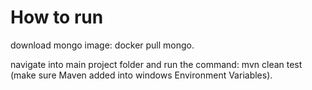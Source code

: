# How to run
download mongo image: docker pull mongo.

navigate into main project folder and run the command: mvn clean test (make sure Maven added into windows Environment Variables).
